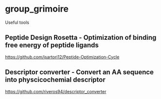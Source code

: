 # group_grimoire
Useful tools

## Peptide Design Rosetta - Optimization of binding free energy of peptide ligands
https://github.com/jsartori12/Peptide-Optimization-Cycle

## Descriptor converter - Convert an AA sequence into physcicochemial descriptor
https://github.com/riveros94/descriptor_converter
